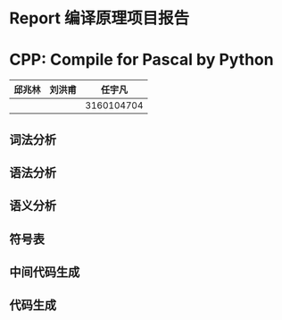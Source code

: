 # Report 编译原理项目报告

# CPP: Compile for Pascal by Python 

| 邱兆林 | 刘洪甫 | 任宇凡     |
| ------ | ------ | ---------- |
|        |        | 3160104704 |

## 词法分析



## 语法分析



## 语义分析



## 符号表

## 中间代码生成



## 代码生成


